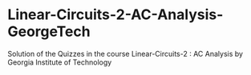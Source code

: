 # Linear-Circuits-2-AC-Analysis-GeorgeTech
Solution of the Quizzes in the course Linear-Circuits-2 : AC Analysis by Georgia Institute of Technology 
